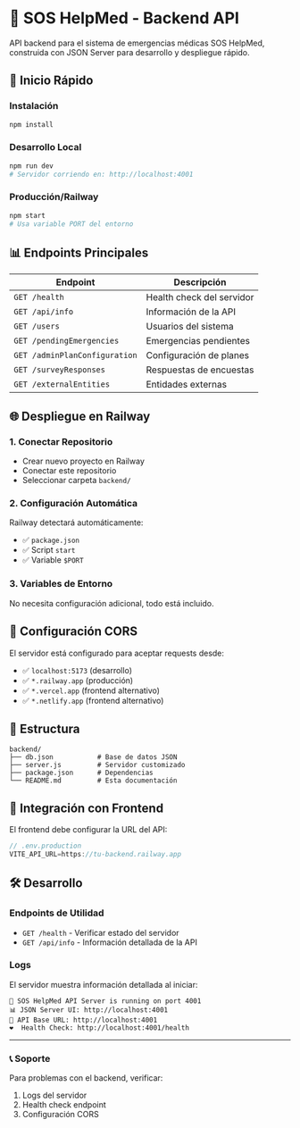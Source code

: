 # 🏥 SOS HelpMed - Backend API

API backend para el sistema de emergencias médicas SOS HelpMed, construida con JSON Server para desarrollo y despliegue rápido.

## 🚀 Inicio Rápido

### Instalación
```bash
npm install
```

### Desarrollo Local
```bash
npm run dev
# Servidor corriendo en: http://localhost:4001
```

### Producción/Railway
```bash
npm start
# Usa variable PORT del entorno
```

## 📊 Endpoints Principales

| Endpoint | Descripción |
|----------|-------------|
| `GET /health` | Health check del servidor |
| `GET /api/info` | Información de la API |
| `GET /users` | Usuarios del sistema |
| `GET /pendingEmergencies` | Emergencias pendientes |
| `GET /adminPlanConfiguration` | Configuración de planes |
| `GET /surveyResponses` | Respuestas de encuestas |
| `GET /externalEntities` | Entidades externas |

## 🌐 Despliegue en Railway

### 1. Conectar Repositorio
- Crear nuevo proyecto en Railway
- Conectar este repositorio
- Seleccionar carpeta `backend/`

### 2. Configuración Automática
Railway detectará automáticamente:
- ✅ `package.json` 
- ✅ Script `start`
- ✅ Variable `$PORT`

### 3. Variables de Entorno
No necesita configuración adicional, todo está incluido.

## 🔧 Configuración CORS

El servidor está configurado para aceptar requests desde:
- ✅ `localhost:5173` (desarrollo)
- ✅ `*.railway.app` (producción)
- ✅ `*.vercel.app` (frontend alternativo)
- ✅ `*.netlify.app` (frontend alternativo)

## 📁 Estructura

```
backend/
├── db.json           # Base de datos JSON
├── server.js         # Servidor customizado
├── package.json      # Dependencias
└── README.md         # Esta documentación
```

## 🔗 Integración con Frontend

El frontend debe configurar la URL del API:

```javascript
// .env.production
VITE_API_URL=https://tu-backend.railway.app
```

## 🛠️ Desarrollo

### Endpoints de Utilidad
- `GET /health` - Verificar estado del servidor
- `GET /api/info` - Información detallada de la API

### Logs
El servidor muestra información detallada al iniciar:
```
🚀 SOS HelpMed API Server is running on port 4001
📊 JSON Server UI: http://localhost:4001
🔗 API Base URL: http://localhost:4001  
❤️  Health Check: http://localhost:4001/health
```

---

### 📞 Soporte
Para problemas con el backend, verificar:
1. Logs del servidor
2. Health check endpoint
3. Configuración CORS